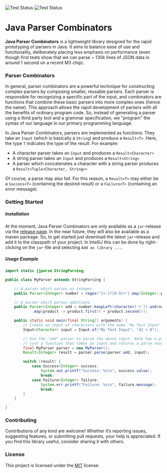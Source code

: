 ![Test Status](https://github.com/BjoernLoetters/Java-Parser-Combinators/actions/workflows/test.yml/badge.svg?branch=main)
![Test Status](https://img.shields.io/github/v/release/BjoernLoetters/Java-Parser-Combinators?label=Release&logo=github)

# Java Parser Combinators

**Java Parser Combinators** is a lightweight library designed for the rapid prototyping of parsers in Java.
It aims to balance ease of use and functionality, deliberately placing less emphasis on performance (even though first tests show that we can parse ~ 130k lines of JSON data in around 1 second on a recent M3 chip).

### Parser Combinators

In general, parser combinators are a powerful technique for constructing complex parsers by composing smaller, reusable parsers. 
Each parser is responsible for recognizing a specific part of the input, and combinators are functions that combine these basic parsers into more complex ones (hence the name). 
This approach allows the rapid development of parsers with all the benefits of ordinary program code.
So, instead of generating a parser using a third party tool and a grammar specification, we "program" the syntax of our language in our primary programming language. 

In Java Parser Combinators, parsers are implemented as functions: 
They take an `Input` (which is basically a `String`) and produce a `Result<T>`.
Here, the type `T` indicates the type of the result. 
For example:
- A character parser takes an `Input` and produces a `Result<Character>`
- A string parser takes an `Input` and produces a `Result<String>`
- A parser which concatenates a character with a string parser produces a `Result<Tuple<Character, String>>` 

Of course, a parse may also fail. 
For this reason, a `Result<T>` may either be a `Success<T>` (containing the desired result) or a `Failure<T>` (containing an error message).

### Getting Started

##### Installation

At the moment, Java Parser Combinators are only available as a `jar`-release via the [release page](https://github.com/BjoernLoetters/Java-Parser-Combinators/releases).
In the near future, they will also be available as a maven package. 
So, to get started just download the latest `jar`-release and add it to the classpath of your project. 
In IntelliJ this can be done by right-clicking on the `jar`-file and selecting `Add as library ...`.

##### Usage Example

```java
import static jjparse.StringParsing;

public class MyParser extends StringParsing {

    // A parser which parses an integer.
    public Parser<Integer> number = regex("[+-]?[0-9]+").map(Integer::parseInt);

    // A parser which parses additions.
    public Parser<Integer> add = number.keepLeft(character('+')).and(number)
            .map(product -> product.first() + product.second());

    public static void main(final String[] arguments) {
        // Create an input of characters with the name 'My Test Input' (for error reporting).
        Input<Character> input = Input.of("My Test Input", "42 + 0");

        // Use the 'add' parser to parse the above input. Note how a parser is
        // just a function that takes an input and returns a parse result.
        final MyParser parser = new MyParser();
        Result<Integer> result = parser.parse(parser.add, input);

        switch (result) {
            case Success<Integer> success:
                System.out.printf("Success: %s\n", success.value);
                break;
            case Failure<Integer> failure:
                System.err.printf("Failure: %s\n", failure.message);
                break;
        }
    }

}
```

### Contributing

Contributions of any kind are welcome! 
Whether it’s reporting issues, suggesting features, or submitting pull requests, your help is appreciated. 
If you find this library useful, consider sharing it with others.

### License

This project is licensed under the [MIT](LICENSE) license.